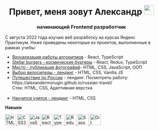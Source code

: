 <h1 align="center">Привет, меня зовут Александр <img src="https://github.com/blackcater/blackcater/raw/main/images/Hi.gif" height="32"/></h1>
<h3 align="center">начинающий Frontend разработчик</h3>

<p>С августа 2022 года изучаю веб разработку на курсах Яндекс Практикум. Ниже приведены некоторые из проектов, выполненные в рамках учебы:
  <ul>
    <li><a href="https://github.com/ArturKaramov/algososh">Визуализация работы алгоритмов</a> - React, TypeScript</li>
    <li><a href="https://github.com/ArturKaramov/react-burger">Stellar burgers - космические бургеры</a> - React, Redux, TypeScript</li>
    <li><a href="https://github.com/ArturKaramov/mesto-project">Место - публикация фотографий</a>- HTML, CSS, JavaScript, ООП</li>
    <li><a href="https://github.com/ArturKaramov/choose-a-bike">Выбор велосипеды - лендинг</a> - HTML, CSS, Vanilla JS</li>
    <li><a href="https://github.com/AlexanderMorugin/russian-travel">Путешествие по России</a> - лендинг. Посмотреть работу: https://alexandermorugin.github.io/russian-travel/<br>Стек: HTML, CSS, Адаптивная верстка<br><br></li>
    <li><a href="https://github.com/ArturKaramov/how-to-learn-plus">Научится учится - лендинг</a> - HTML, CSS</li>
  </ul>
</p>

<b>Навыки</b>

<p align="left">
  <a href="https://developer.mozilla.org/en-US/docs/Glossary/HTML5" target="_blank" rel="noreferrer">
    <img src="https://cdn.jsdelivr.net/gh/devicons/devicon/icons/html5/html5-original.svg" width="36" height="36" alt="HTML5" />
  </a>
  <a href="https://www.w3.org/TR/CSS/#css" target="_blank" rel="noreferrer">
    <img src="https://cdn.jsdelivr.net/gh/devicons/devicon/icons/css3/css3-original.svg" width="36" height="36" alt="CSS3" />
  </a>
  <a href="https://developer.mozilla.org/en-US/docs/Web/JavaScript" target="_blank" rel="noreferrer">
    <img src="https://cdn.jsdelivr.net/gh/devicons/devicon/icons/javascript/javascript-original.svg" width="36" height="36" alt="JavaScript" />
  </a>
  <a href="https://reactjs.org/" target="_blank" rel="noreferrer">
    <img src="https://cdn.jsdelivr.net/gh/devicons/devicon/icons/react/react-original.svg" width="36" height="36" alt="React" />
  </a>
  <a href="https://www.typescriptlang.org/" target="_blank" rel="noreferrer">
    <img src="https://cdn.jsdelivr.net/gh/devicons/devicon/icons/typescript/typescript-original.svg" width="36" height="36" alt="TypeScript" />
  </a>
  <a href="https://redux.js.org/" target="_blank" rel="noreferrer">
    <img src="https://cdn.jsdelivr.net/gh/devicons/devicon/icons/redux/redux-original.svg" width="36" height="36" alt="Redux" />
  </a>
  <a href="https://sass-lang.com/" target="_blank" rel="noreferrer">
    <img src="https://cdn.jsdelivr.net/gh/devicons/devicon/icons/sass/sass-original.svg" width="36" height="36" alt="Sass" />
  </a>
  <a href="https://git-scm.com/" target="_blank" rel="noreferrer">
    <img src="https://cdn.jsdelivr.net/gh/devicons/devicon/icons/git/git-original.svg" width="36" height="36" alt="Git" />
  </a>
</p>
